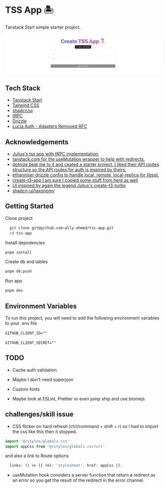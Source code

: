 # TSS App 🏝️

Tanstack Start simple starter project.


![App Screenshot](./app-screenshot.png)


## Tech Stack

- [Tanstack Start](https://tanstack.com/router/latest/docs/framework/react/guide/tanstack-start#tanstack-start)
- [Tailwind CSS](https://tailwindcss.com)
- [shadcn/ui](https://ui.shadcn.com/)
- [tRPC](https://trpc.io)
- [Drizzle](https://orm.drizzle.team)
- [Lucia Auth - Adapters Removed RFC](https://github.com/lucia-auth/lucia/issues/1639)


## Acknowledgements

 - [Julius's tss app with tRPC implementation.](https://github.com/juliusmarminge/tss)
 - [tanstack.com for the useMutation wrapper to help with redirects.](https://github.com/TanStack/tanstack.com/blob/b7e54b4fdec169b86dc45b99eb74baa44df998f5/app/hooks/useMutation.ts)
 - [dotnize beat me to it and ceated a starter project. I liked their API routes structure so the API routes for auth is inspired by theirs.](https://github.com/dotnize/tanstarter)
 - [ethanniser drizzle config to handle local, remote, local-replica for libsql.](https://github.com/ethanniser/beth-b2b-saas/blob/main/src/db/primary/index.ts)
 - [create-t3-app I am sure I copied some stuff from here as well](https://github.com/t3-oss/create-t3-app)
 - [UI inspired by again the legend Julius's create-t3-turbo](https://github.com/t3-oss/create-t3-turbo)
- [shadcn-ui/taxonomy](https://github.com/shadcn-ui/taxonomy/tree/651f984e52edd65d40ccd55e299c1baeea3ff017)

## Getting Started

Clone project

```bash
  git clone git@github.com:ally-ahmed/tss-app.git
  cd tss-app
```
    
Install depndencies

```bash
pnpm install
```

Create db and tables
```bash
pnpm db:push
```

Run app
```bash
pnpm dev
```

## Environment Variables

To run this project, you will need to add the following environment variables to your .env file


`GITHUB_CLIENT_ID=""`

`GITHUB_CLIENT_SECRET=""`



## TODO

- Cache auth validation

- Maybe I don't need superjson

- Custom fonts

- Maybe look at ESLint, Prettier or even jump ship and use biomejs


## challenges/skill issue

- CSS flicker on hard refresh (ctrl/command + shift + r) so I had to import the css like this then it stopped.
```ts
import '@/styles/globals.css'
import appCss from '@/styles/globals.css?url'
```
and also a link to Route options
```ts
  links: () => [{ rel: 'stylesheet', href: appCss }],
```
- useMutation hook considers a server function that return a redirect as an error so you get the result of the redirect in the error channel.
```


